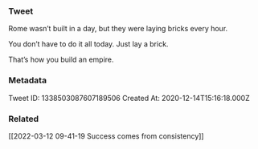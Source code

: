 ### Tweet
Rome wasn’t built in a day, but they were laying bricks every hour.

You don’t have to do it all today. Just lay a brick. 

That’s how you build an empire.

### Metadata
Tweet ID: 1338503087607189506
Created At: 2020-12-14T15:16:18.000Z

### Related
[[2022-03-12 09-41-19 Success comes from consistency]]


